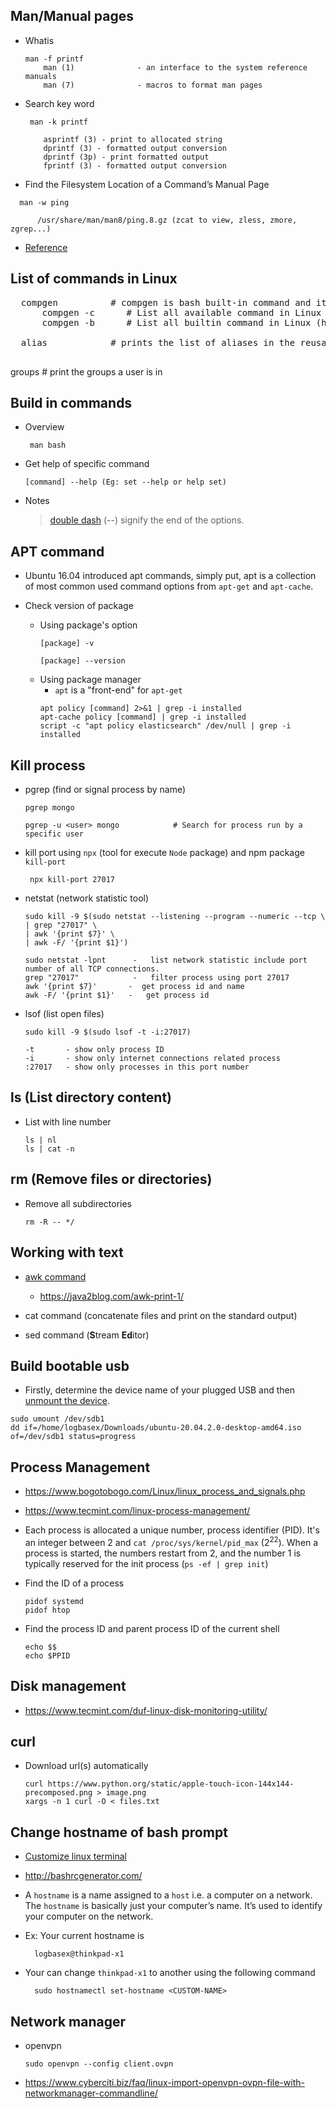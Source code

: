 ## Man/Manual pages
- Whatis
  ```shell
  man -f printf
      man (1)              - an interface to the system reference manuals
      man (7)              - macros to format man pages
  ```
- Search key word
  ```shell
   man -k printf

      asprintf (3) - print to allocated string
      dprintf (3) - formatted output conversion
      dprintf (3p) - print formatted output
      fprintf (3) - formatted output conversion
  ```
-  Find the Filesystem Location of a Command’s Manual Page  
  ```shell
    man -w ping

        /usr/share/man/man8/ping.8.gz (zcat to view, zless, zmore, zgrep...)
  ```
- [Reference](https://www.baeldung.com/linux/man-command)
## List of commands in Linux

  <pre>
  compgen          # compgen is bash built-in command and it will show all available commands, aliases, and functions for you
      compgen -c      # List all available command in Linux
      compgen -b      # List all builtin command in Linux (https://www.cyberciti.biz/faq/linux-unix-bash-shell-list-all-builtin-commands/)

  alias            # prints the list of aliases in the reusable form 'alias NAME=VALUE' on standard output.
  </pre>

groups            # print the groups a user is in

## Build in commands

-  Overview
    ```shell
     man bash
    ```

- Get help of specific command
    ```shell
    [command] --help (Eg: set --help or help set)
    ```

- Notes
  > [double dash](https://unix.stackexchange.com/questions/11376/what-does-double-dash-mean) (--) signify the end of the options.

## APT command
- Ubuntu 16.04 introduced apt commands, simply put, apt is a collection of most common used command options from `apt-get` and `apt-cache`.

- Check version of package
  - Using package's option
    ```shell
    [package] -v
    
    [package] --version
    ```
  - Using package manager
    - `apt` is a "front-end" for `apt-get`
    ```shell
    apt policy [command] 2>&1 | grep -i installed
    apt-cache policy [command] | grep -i installed
    script -c "apt policy elasticsearch" /dev/null | grep -i installed
    ```
## Kill process
- pgrep (find or signal process by name)
  ```shell
  pgrep mongo
  
  pgrep -u <user> mongo            # Search for process run by a specific user

  ```
- kill port using `npx` (tool for execute `Node` package) and npm package `kill-port` 
  ```shell
   npx kill-port 27017
  ```
  
- netstat (network statistic tool)
  ```shell
  sudo kill -9 $(sudo netstat --listening --program --numeric --tcp \
  | grep "27017" \
  | awk '{print $7}' \
  | awk -F/ '{print $1}')  

  sudo netstat -lpnt      -   list network statistic include port number of all TCP connections.
  grep "27017"            -   filter process using port 27017
  awk '{print $7}'       -  get process id and name
  awk -F/ '{print $1}'   -   get process id
  ```
- lsof (list open files)
  ```shell
  sudo kill -9 $(sudo lsof -t -i:27017)
  
  -t       - show only process ID
  -i       - show only internet connections related process
  :27017   - show only processes in this port number
  ```


## ls (List directory content)
- List with line number
  ```shell
  ls | nl 
  ls | cat -n 
  ```


## rm (Remove files or directories)
- Remove all subdirectories
  ```shell
  rm -R -- */
  ```
  
## Working with text
- [awk command](https://viblo.asia/p/tim-hieu-awk-co-ban-gGJ59229KX2)
  - https://java2blog.com/awk-print-1/
  
- cat command (concatenate files and print on the standard output)
  
- sed command (**S**tream **Ed**itor)
## Build bootable usb


- Firstly, determine the device name of your plugged USB and then [unmount the device](https://askubuntu.com/questions/590849/why-do-we-have-to-unmount-a-usb-and-format-it-to-fat-or-ntfs-partition-before-ma).
```shell
sudo umount /dev/sdb1
dd if=/home/logbasex/Downloads/ubuntu-20.04.2.0-desktop-amd64.iso of=/dev/sdb1 status=progress
```


## Process Management
- https://www.bogotobogo.com/Linux/linux_process_and_signals.php
- https://www.tecmint.com/linux-process-management/  
- Each process is allocated a unique number, process identifier (PID). It's an integer between 2 and `cat /proc/sys/kernel/pid_max` (2<sup>22</sup>). When a process is started, the numbers restart from 2, and the number 1 is typically reserved for the init process (`ps -ef | grep init`)
  
- Find the ID of a process
  ```shell
  pidof systemd
  pidof htop
  ```
  
- Find the process ID and parent process ID of the current shell
  ```shell
  echo $$
  echo $PPID
  ```
## Disk management
- https://www.tecmint.com/duf-linux-disk-monitoring-utility/


## curl
- Download url(s) automatically
  ```shell
  curl https://www.python.org/static/apple-touch-icon-144x144-precomposed.png > image.png
  xargs -n 1 curl -O < files.txt
  ```
  
## Change hostname of bash prompt
- [Customize linux terminal](https://itsfosscom/customize-linux-terminal/)
- http://bashrcgenerator.com/  
  

- A `hostname` is a name assigned to a `host`  i.e. a computer on a network. The `hostname` is basically just your computer’s name. It’s used to identify your computer on the network.
- Ex: Your current hostname is
  ```shell
    logbasex@thinkpad-x1
  ```
- Your can change `thinkpad-x1` to another using the following command
  ```shell
    sudo hostnamectl set-hostname <CUSTOM-NAME>
  ```
  
## Network manager

- openvpn
  ```shell
  sudo openvpn --config client.ovpn
  ```
  
- https://www.cyberciti.biz/faq/linux-import-openvpn-ovpn-file-with-networkmanager-commandline/